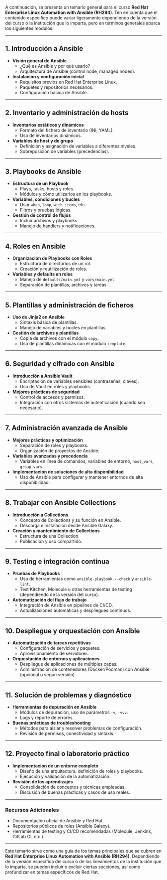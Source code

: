 
A continuación, se presenta un temario general para el curso **Red Hat Enterprise Linux Automation with Ansible (RH294)**. Ten en cuenta que el contenido específico puede variar ligeramente dependiendo de la versión del curso o la institución que lo imparta, pero en términos generales abarca los siguientes módulos:

---

## 1. Introducción a Ansible
- **Visión general de Ansible**  
  - ¿Qué es Ansible y por qué usarlo?  
  - Arquitectura de Ansible (control node, managed nodes).
- **Instalación y configuración inicial**  
  - Requisitos previos en Red Hat Enterprise Linux.  
  - Paquetes y repositorios necesarios.  
  - Configuración básica de Ansible.

---

## 2. Inventario y administración de hosts
- **Inventarios estáticos y dinámicos**  
  - Formato del fichero de inventario (INI, YAML).  
  - Uso de inventarios dinámicos.
- **Variables de host y de grupo**  
  - Definición y asignación de variables a diferentes niveles.  
  - Sobreposición de variables (precedencias).

---

## 3. Playbooks de Ansible
- **Estructura de un Playbook**  
  - Plays, tasks, hosts y roles.  
  - Módulos y cómo utilizarlos en los playbooks.
- **Variables, condiciones y bucles**  
  - Usar `when`, `loop`, `with_items`, etc.  
  - Filtros y pruebas lógicas.
- **Gestión de control de flujos**  
  - Incluir archivos y playbooks.  
  - Manejo de handlers y notificaciones.

---

## 4. Roles en Ansible
- **Organización de Playbooks con Roles**  
  - Estructura de directorios de un rol.  
  - Creación y reutilización de roles.
- **Variables y defaults en roles**  
  - Manejo de `defaults/main.yml` y `vars/main.yml`.  
  - Separación de plantillas, archivos y tareas.

---

## 5. Plantillas y administración de ficheros
- **Uso de Jinja2 en Ansible**  
  - Sintaxis básica de plantillas.  
  - Manejo de variables y bucles en plantillas.
- **Gestión de archivos y plantillas**  
  - Copia de archivos con el módulo `copy`.  
  - Uso de plantillas dinámicas con el módulo `template`.

---

## 6. Seguridad y cifrado con Ansible
- **Introducción a Ansible Vault**  
  - Encriptación de variables sensibles (contraseñas, claves).  
  - Uso de Vault en roles y playbooks.
- **Mejores prácticas de seguridad**  
  - Control de accesos y permisos.  
  - Integración con otros sistemas de autenticación (cuando sea necesario).

---

## 7. Administración avanzada de Ansible
- **Mejores prácticas y optimización**  
  - Separación de roles y playbooks.  
  - Organización de proyectos de Ansible.
- **Variables avanzadas y precedencia**  
  - Variables en línea de comandos, variables de entorno, `host_vars`, `group_vars`.
- **Implementación de soluciones de alta disponibilidad**  
  - Uso de Ansible para configurar y mantener entornos de alta disponibilidad.

---

## 8. Trabajar con Ansible Collections
- **Introducción a Collections**  
  - Concepto de Collections y su función en Ansible.  
  - Descarga e instalación desde Ansible Galaxy.
- **Creación y mantenimiento de Collections**  
  - Estructura de una Collection.  
  - Publicación y uso compartido.

---

## 9. Testing e integración continua
- **Pruebas de Playbooks**  
  - Uso de herramientas como `ansible-playbook --check` y `ansible-lint`.  
  - Test Kitchen, Molecule u otras herramientas de testing (dependiendo de la versión del curso).
- **Automatización del flujo de trabajo**  
  - Integración de Ansible en pipelines de CI/CD.  
  - Actualizaciones automáticas y despliegues continuos.

---

## 10. Despliegue y orquestación con Ansible
- **Automatización de tareas repetitivas**  
  - Configuración de servicios y paquetes.  
  - Aprovisionamiento de servidores.
- **Orquestación de entornos y aplicaciones**  
  - Despliegue de aplicaciones de múltiples capas.  
  - Administración de contenedores (Docker/Podman) con Ansible (opcional o según versión).

---

## 11. Solución de problemas y diagnóstico
- **Herramientas de depuración en Ansible**  
  - Módulos de depuración, uso de parámetros `-v`, `-vvv`.  
  - Logs y reporte de errores.
- **Buenas prácticas de troubleshooting**  
  - Métodos para aislar y resolver problemas de configuración.  
  - Revisión de permisos, conectividad y sintaxis.

---

## 12. Proyecto final o laboratorio práctico
- **Implementación de un entorno completo**  
  - Diseño de una arquitectura, definición de roles y playbooks.  
  - Ejecución y validación de la automatización.
- **Revisión de los aprendizajes**  
  - Consolidación de conceptos y técnicas empleadas.  
  - Discusión de buenas prácticas y casos de uso reales.

---

### Recursos Adicionales
- Documentación oficial de Ansible y Red Hat.  
- Repositorios públicos de roles (Ansible Galaxy).  
- Herramientas de testing y CI/CD recomendadas (Molecule, Jenkins, GitLab CI, etc.).

---

Este temario sirve como una guía de los temas principales que se cubren en **Red Hat Enterprise Linux Automation with Ansible (RH294)**. Dependiendo de la versión específica del curso o de los lineamientos de la institución que lo imparta, se pueden incluir o excluir ciertas secciones, así como profundizar en temas específicos de Red Hat.
